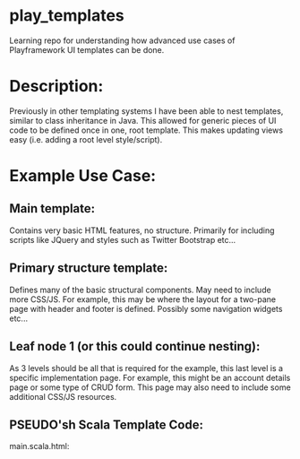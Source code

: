 play_templates
==============

Learning repo for understanding how advanced use cases of Playframework UI templates can be done.


Description:
==============

Previously in other templating systems I have been able to nest templates, similar to class inheritance in Java.
This allowed for generic pieces of UI code to be defined once in one, root template. This makes updating views easy
(i.e. adding a root level style/script).


Example Use Case:
==============

Main template: 
--------------

Contains very basic HTML features, no structure. Primarily for including scripts like JQuery and styles
such as Twitter Bootstrap etc...

Primary structure template:
--------------

Defines many of the basic structural components. May need to include more CSS/JS. 
For example, this may be where the layout for a two-pane page with header and footer is defined. Possibly
some navigation widgets etc...

Leaf node 1 (or this could continue nesting):
--------------

As 3 levels should be all that is required for the example, this last level is a specific implementation page. 
For example, this might be an account details page or some type of CRUD form.
This page may also need to include some additional CSS/JS resources.

PSEUDO'sh Scala Template Code:
--------------
main.scala.html:


